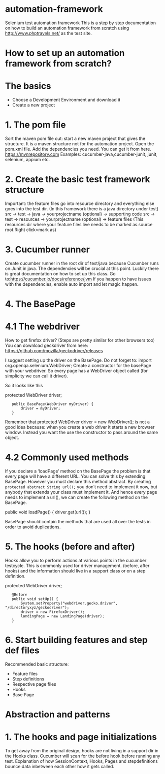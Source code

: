 # automation-framework
Selenium test automation framework
This is a step by step documentation on how to build an automation framework from scratch using http://www.phptravels.net/ as the test site. 


# How to set up an automation framework from scratch?

#  The basics
- Choose a Development Environment and download it 
- Create a new project 


# 1. The pom file
Sort the maven pom file out: start a new maven project that gives the structure.
It is a maven structure not for the automation project. Open the pom.xml file.
Add the dependencies you need. You can get it from here.  https://mvnrepository.com
Examples: cucumber-java,cucumber-junit, junit, selenium, appium etc.


# 2. Create the basic test framework structure
Important: the feature files go into resource directory and everything else goes into the test dir.
(In this framework there is a java directory under test)
src -> test -> java -> yourprojectname (optional) -> supporting code
src -> test -> resources -> yourprojectname (optional) -> feature files
(This resources dir where your feature files live needs to be marked as source root.Right click>mark as)

# 3. Cucumber runner
 Create cucumber runner in the root dir of test/java because Cucumber runs on Junit in java.
The dependencies will be crucial at this point. Luckily there is great documentation on how to set up this class.
Go to:https://cucumber.io/docs/reference/jvm
If you happen to have issues with the dependencies, enable auto import and let magic happen.


# 4. The BasePage
# 4.1 The webdriver
How to get firefox driver? (Steps are pretty similar for other browsers too)
You can download geckdriver from here: https://github.com/mozilla/geckodriver/releases


I suggest setting up the driver on the BasePage. Do not forget to: import org.openqa.selenium.WebDriver;
Create a constructor for the basePage with your webdriver.
So every page has a WebDriver object called (for simplicity we can call it driver).

So it looks like this


protected WebDriver driver;

       public BasePage(WebDriver myDriver) {
           driver = myDriver;
       }


Remember that protected WebDriver driver = new WebDriver(); is not a good idea because:
when you create a web driver it starts a new browser window.
Instead you want the use the constructor to pass around the same object.

# 4.2 Commonly used methods
If you declare a ‘loadPage’ method on the BasePage the problem is that every page will have a different URL.
You can solve this by extending BasePage. However you must declare this method abstract.
By creating ```protected abstract String url();``` you don’t need to implement it now, but anybody that extends your class must implement it.
And hence every page needs to implement a url(), we can create the following method on the BasePage.


public void loadPage() {
        driver.get(url());
    }

BasePage should contain the methods that are used all over the tests in order to avoid duplications.

# 5. The hooks (before and after)
Hooks allow you to perform actions at various points in the cucumber testcycle.
This is commonly used for driver management. (before, after hooks)
and the information should live in a support class or on a step definition.


protected WebDriver driver;

       @Before
       public void setUp() {
           System.setProperty("webdriver.gecko.driver", "/directoryxyz/geckodriver");
           driver = new FirefoxDriver();
           landingPage = new LandingPage(driver);
       }


# 6. Start building features and step def files
Recommended basic structure:
- Feature files
- Step definitions
- Respective page files
- Hooks
- Base Page

#  Abstraction and patterns

#  1. The hooks and page initializations
To get away from the original design, hooks are not living in a support dir in the Hooks class.
Cucumber will scan for the before hook before running any test.
Explanation of how SessionContext, Hooks, Pages and stepdefinitions bounce data inbetween each other how it gets called.

